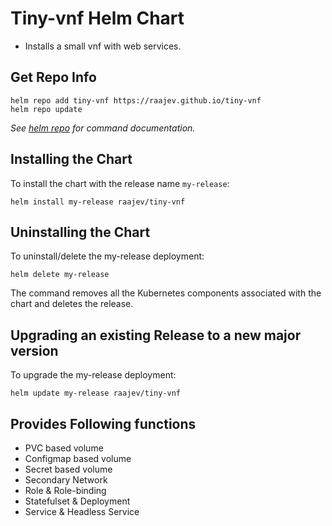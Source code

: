 # Tiny-vnf Helm Chart

* Installs a small vnf with web services.

## Get Repo Info

```console
helm repo add tiny-vnf https://raajev.github.io/tiny-vnf
helm repo update
```

_See [helm repo](https://helm.sh/docs/helm/helm_repo/) for command documentation._

## Installing the Chart

To install the chart with the release name `my-release`:

```console
helm install my-release raajev/tiny-vnf
```

## Uninstalling the Chart

To uninstall/delete the my-release deployment:

```console
helm delete my-release
```

The command removes all the Kubernetes components associated with the chart and deletes the release.

## Upgrading an existing Release to a new major version

To upgrade the my-release deployment:

```console
helm update my-release raajev/tiny-vnf
```
## Provides Following functions
* PVC based volume
* Configmap based volume
* Secret based volume
* Secondary Network
* Role & Role-binding
* Statefulset & Deployment
* Service & Headless Service
